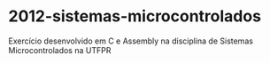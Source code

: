 # 2012-sistemas-microcontrolados
Exercício desenvolvido em C e Assembly na disciplina de Sistemas Microcontrolados na UTFPR
